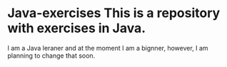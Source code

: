 # Java-exercises This is a repository with exercises in Java. 
I am a Java leraner and at the moment I am a bignner, however, I am planning to change that soon.
